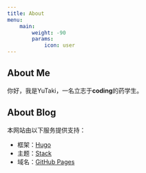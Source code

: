 ```yaml
---
title: About
menu:
    main: 
        weight: -90
        params:
            icon: user
---
```


## About Me
你好，我是YuTaki，一名立志于**coding**的药学生。

## About Blog
本网站由以下服务提供支持：
- 框架：[Hugo](https://gohugo.io/)
- 主题：[Stack](https://themes.gohugo.io/themes/hugo-theme-stack/)
- 域名：[GitHub Pages](https://pages.github.com/)